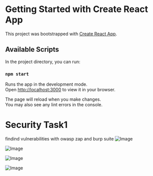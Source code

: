 # Getting Started with Create React App

This project was bootstrapped with [Create React App](https://github.com/facebook/create-react-app).

## Available Scripts

In the project directory, you can run:

### `npm start`

Runs the app in the development mode.\
Open [http://localhost:3000](http://localhost:3000) to view it in your browser.

The page will reload when you make changes.\
You may also see any lint errors in the console.

# Security Task1
findind vulnerabilities with owasp zap and burp suite
![Image](https://github.com/user-attachments/assets/314d7449-b917-41c1-afbe-52899284583a)

![Image](https://github.com/user-attachments/assets/67d0d872-14e1-492f-9fa6-4aab8b7e4063)

![Image](https://github.com/user-attachments/assets/63c4bdb5-7597-4f64-af11-d620090b5ccd)

![Image](https://github.com/user-attachments/assets/e2172da2-7eea-433d-b972-09285c36e7b9)
